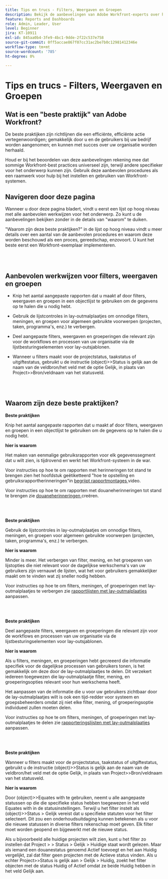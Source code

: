 ```yaml
---
title: Tips en trucs - Filters, Weergaven en Groepen
description: Bekijk de aanbevelingen van Adobe Workfront-experts over het instellen, beheren en gebruiken van Workfront-filters, -weergaven en -groepen.
feature: Reports and Dashboards
role: Admin, Leader, User
level: Beginner
jira: KT-10911
exl-id: 845aa0b4-3fe9-4bc1-9dde-2f22c537e758
source-git-commit: 0ff5accae867f07cc31ac2be7b0c12981412346e
workflow-type: tm+mt
source-wordcount: '785'
ht-degree: 0%

---
```


# Tips en trucs - Filters, Weergaven en Groepen

## Wat is een &quot;beste praktijk&quot; van Adobe Workfront?

De beste praktijken zijn richtlijnen die een efficiënte, efficiënte actie vertegenwoordigen; gemakkelijk door u en de gebruikers bij uw bedrijf worden aangenomen; en kunnen met succes over uw organisatie worden herhaald.

Houd er bij het beoordelen van deze aanbevelingen rekening mee dat sommige Workfront-best practices universeel zijn, terwijl andere specifieker voor het onderwerp kunnen zijn. Gebruik deze aanbevolen procedures als een raamwerk voor hulp bij het instellen en gebruiken van Workfront-systemen.

## Navigeren door deze pagina

Wanneer u door deze pagina bladert, vindt u eerst een lijst op hoog niveau met alle aanbevolen werkwijzen voor het onderwerp. Zo kunt u de aanbevelingen bekijken zonder in de details van &quot;waarom&quot; te duiken.

&quot;Waarom zijn deze beste praktijken?&quot; in de lijst op hoog niveau vindt u meer details over een aantal van de aanbevolen procedures en waarom deze worden beschouwd als een proces, gereedschap, enzovoort. U kunt het beste eerst een Workfront-exemplaar implementeren.

</br>
</br>

## Aanbevolen werkwijzen voor filters, weergaven en groepen

* Knip het aantal aangepaste rapporten dat u maakt af door filters, weergaven en groepen in een objectlijst te gebruiken om de gegevens op te halen die u nodig hebt.

* Gebruik de lijstcontroles in lay-outmalplaatjes om onnodige filters, meningen, en groepen voor algemeen gebruikte voorwerpen (projecten, taken, programma&#39;s, enz.) te verbergen.

* Deel aangepaste filters, weergaven en groeperingen die relevant zijn voor de workflows en processen van uw organisatie via de lijstbesturingselementen voor lay-outsjablonen.

* Wanneer u filters maakt voor de projectstatus, taakstatus of uitgiftestatus, gebruikt u de instructie (object)>>Status is gelijk aan de naam van de veldbron/het veld met de optie Gelijk, in plaats van Project>>Bron/veldnaam van het statusveld.

</br>
</br>

## Waarom zijn deze beste praktijken?

**Beste praktijken**

Knip het aantal aangepaste rapporten dat u maakt af door filters, weergaven en groepen in een objectlijst te gebruiken om de gegevens op te halen die u nodig hebt.

**hier is waarom**

Het maken van eenmalige gebruiksrapporten voor elk gegevenssegment dat u wilt zien, is tijdrovend en werkt het Workfront-systeem in de war.

Voor instructies op hoe te om rapporten met herinneringen tot stand te brengen zien het hoofdstuk geëtiketteerd &quot;hoe te opstelling en gebruiksrapportherinneringen&quot;in [ begrijpt rapportmontages ](https://experienceleague.adobe.com/docs/workfront-learn/tutorials-workfront/reporting/basic-reporting/report-settings.html?lang=nl-NL) video.

Voor instructies op hoe te om rapporten met douaneherinneringen tot stand te brengen zie [ douaneherinneringen ](https://experienceleague.adobe.com/docs/workfront-learn/tutorials-workfront/reporting/intermediate-reporting/custom-prompts.html?lang=nl-NL) creëren.

</br>
</br>

**Beste praktijken**

Gebruik de lijstcontroles in lay-outmalplaatjes om onnodige filters, meningen, en groepen voor algemeen gebruikte voorwerpen (projecten, taken, programma&#39;s, enz.) te verbergen.

**hier is waarom**

Minder is meer. Het verbergen van filter, mening, en het groeperen van lijstopties die niet relevant voor de dagelijkse werkschema&#39;s van uw gebruikers zijn vernauwt de lijsten, wat het voor gebruikers gemakkelijker maakt om te vinden wat zij sneller nodig hebben.

Voor instructies op hoe te om filters, meningen, of groeperingen met lay-outmalplaatjes te verbergen zie [ rapportlijsten met lay-outmalplaatjes ](https://experienceleague.adobe.com/docs/workfront-learn/tutorials-workfront/administration-and-setup/layout-templates/customize-reporting-lists-with-layout-templates.html?lang=nl-NL) aanpassen.

</br>
</br>

**Beste praktijken**

Deel aangepaste filters, weergaven en groeperingen die relevant zijn voor de workflows en processen van uw organisatie via de lijstbesturingselementen voor lay-outsjablonen.

**hier is waarom**

Als u filters, meningen, en groeperingen hebt gecreeerd die informatie specifiek voor de dagelijkse processen van gebruikers tonen, is het gemakkelijk om deze door de lay-outmalplaatjes te delen. Dit verzekert iedereen toegewezen die lay-outmalplaatje filter, mening, en groeperingsopties relevant voor hun werkschema heeft.

Het aanpassen van de informatie die u voor uw gebruikers zichtbaar door de lay-outmalplaatjes wilt is ook een tijd-redder voor systeem en groepsbeheerders omdat zij niet elke filter, mening, of groeperingsoptie individueel zullen moeten delen.

Voor instructies op hoe te om filters, meningen, of groeperingen met lay-outmalplaatjes te delen zie [ rapporteringslijsten met lay-outmalplaatjes ](https://experienceleague.adobe.com/docs/workfront-learn/tutorials-workfront/administration-and-setup/layout-templates/customize-reporting-lists-with-layout-templates.html?lang=nl-NL) aanpassen.

</br>
</br>

**Beste praktijken**

Wanneer u filters maakt voor de projectstatus, taakstatus of uitgiftestatus, gebruikt u de instructie (object)>>Status is gelijk aan de naam van de veldbron/het veld met de optie Gelijk, in plaats van Project>>Bron/veldnaam van het statusveld.

**hier is waarom**

Door (object)>>Equates with te gebruiken, neemt u alle aangepaste statussen op die die specifieke status hebben toegewezen in het veld Equates with in de statusinstellingen. Terwijl u het filter instelt als (object)>>Status > Gelijk vereist dat u specifieke statuten voor het filter selecteert. Dit zou een onderhoudsuitdaging kunnen betekenen als u voor die nieuwe statussen in diverse filters rekenschap moet geven. Elk filter moet worden geopend en bijgewerkt met de nieuwe status.

Als u bijvoorbeeld alle huidige projecten wilt zien, kunt u het filter zo instellen dat Project > > Status > Gelijk > Huidige staat wordt gelezen. Maar als iemand een douanestatus genoemd Actief toevoegt en het aan Huidig vergelijkt, zal dat filter geen projecten met de Actieve status vinden. Als u echter Project>>Status is gelijk aan > Gelijk > Huidig, zoekt het filter objecten met de status Huidig of Actief omdat ze beide Huidig hebben in het veld Gelijk aan.
